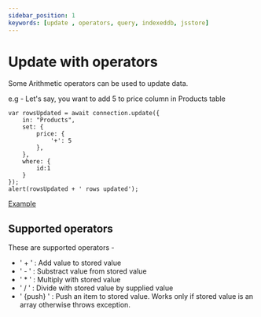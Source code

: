 ```yaml
---
sidebar_position: 1
keywords: [update , operators, query, indexeddb, jsstore]
---
```


# Update with operators

Some Arithmetic operators can be used to update data.

e.g - Let's say, you want to add 5 to price column in Products table

```
var rowsUpdated = await connection.update({
    in: "Products",
    set: {
        price: {
            '+': 5
        },
    },
    where: {
        id:1
    }
});
alert(rowsUpdated + ' rows updated');
```

<p class="text--center">
    <a class="button button--info" target="_blank" href="https://ujjwalguptaofficial.github.io/idbstudio/?db=Demo&query=update(%7B%0A%20%20%20%20in%3A%20%22Products%22%2C%0A%20%20%20%20set%3A%20%7B%0A%20%20%20%20%20%20%20%20price%3A%20%7B'%2B'%3A5%7D%0A%20%20%20%20%7D%2C%0A%20%20%20%20where%3A%20%7B%0A%20%20%20%20%20%20%20%20productId%3A%201%0A%20%20%20%20%7D%0A%7D)%3B%0A">Example</a>
</p>

## Supported operators

These are supported operators -

* ' + ' : Add value to stored value
* ' - ' : Substract value from stored value
* ' * ' : Multiply with stored value
* ' / ' : Divide with stored value by supplied value
* ' {push} ' : Push an item to stored value. Works only if stored value is an array otherwise throws exception.